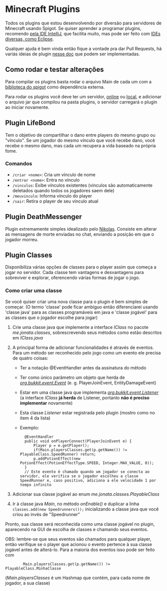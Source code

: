 # Minecraft Plugins
Todos os plugins que estou desenvolvendo por diversão para servidores de Minecraft usando Spigot. Se quiser aprender a programar plugins, recomendo [pela IDE IntelliJ](https://www.youtube.com/watch?v=v4zbqtpLaS4&list=PLfu_Bpi_zcDNEKmR82hnbv9UxQ16nUBF7), que facilita muito, mas pode ser feito com [IDEs diversas, como Eclipse](https://www.youtube.com/watch?v=r4W4drYdb4Q).

Qualquer ajuda é bem vinda então fique a vontade pra dar Pull Requests, há variás ideias de plugin [nesse doc](https://docs.google.com/document/d/1ZTrTMG60Frp40IZoICb1P4azm_syNGg3sqlkti-0hNI/edit?usp=sharing) que podem ser implementadas.

## Como rodar e testar alterações
Para compilar os plugins basta rodar o arquivo Main de cada um com a [biblioteca do spigot](https://scalacube.com/store/minecraft/spigot-1.16.2/download) como dependência externa.

Para rodar os plugins você deve ter um servidor, [online](server.pro) ou [local](https://www.youtube.com/watch?v=d1vzYR0I22g), e adicionar o arquivo jar que compilou na pasta plugins, o servidor carregará o plugin ao iniciar novamente.

## Plugin LifeBond
Tem o objetivo de compartilhar o dano entre players do mesmo grupo ou "vínculo". Se um jogador do mesmo vínculo que você recebe dano, você recebe o mesmo dano, mas cada um recupera a vida baseado na própria fome.

### Comandos
  - `/criar <nome>`: Cria um vínculo de nome <nome>
  - `/entrar <nome>`: Entra no vínculo <nome>
  - `/vinculos`: Exibe vínculos existentes (vínculos são automaticamente deletados quando todos os jogadores saem dele)
  - `/meuvinculo`: Informa vínculo do player
  - `/sair`: Retira o player de seu vínculo atual

## Plugin DeathMessenger
Plugin extremamente simples idealizado pelo [Nikolas](https://github.com/NikolasTola). Consiste em alterar as mensagens de morte enviadas no chat, enviando a posição em que o jogador morreu.

## Plugin Classes
Disponibiliza várias opções de classes para o player assim que começa a jogar no servidor. Cada classe tem vantagens e desvantagens para sobreviver e explorar, oferencendo várias formas de jogar o jogo.

### Como criar uma classe
Se você quiser criar uma nova classe para o plugin é bem simples de começar. (O termo 'classe' pode ficar ambíguo então diferenciarei usando 'classe java' para as classes programáveis em java e 'classe jogável' para as classes que o jogador escolhe para jogar)

1. Crie uma classe java que implemente a interface *IClass* no pacote *me.jonata.classes*, sobrescrevendo seus métodos como estão descritos em *IClass.java*
2. A principal forma de adicionar funcionalidades é através de eventos. Para um método ser reconhecido pelo jogo como um evento ele precisa de quatro coisas:
  
	- Ter a notação @EventHandler antes da assinatura do método
	- Ter como único parâmetro um objeto que herda de [*org.bukkit.event.Event*](https://hub.spigotmc.org/javadocs/spigot/org/bukkit/event/Event.html) (e. g. PlayerJoinEvent, EntityDamageEvent)
	- Estar em uma classe java que implementa [*org.bukkit.event.Listener*](https://hub.spigotmc.org/javadocs/spigot/org/bukkit/event/Event.html) (a interface *IClass* **já herda** de Listener, portanto **não é preciso implementar** novamente)
	- Esta classe *Listener* estar registrada pelo plugin (mostro como no item 4 da lista)
	
	- Exemplo:
		
			@EventHandler
			public void onPlayerConnect(PlayerJoinEvent e) {
				Player p = e.getPlayer();
				if(Main.playersClasses.get(p.getName()) != PlayableClass.SpeedRunner) return;
				p.addPotionEffect(new PotionEffect(PotionEffectType.SPEED, Integer.MAX_VALUE, 0));
			}
			// Este evento é chamado quando um jogador se conecta ao servidor, ele verifica se o jogador escolheu a classe SpeedRunner e, caso positivo, adiciona a ele velocidade 1 por tempo infinito
3. Adicionar sua classe jogável ao enum *me.jonata.classes.PlayableClass*
4. Ir à classe java *Main*, no método *onEnable()* e duplicar a linha `classes.add(new Speedrunners());` inicializando a classe java que você criou ao invés de "Speedrunner"

Pronto, sua classe será reconhecida como uma classe jogável no plugin, aparecendo na GUI de escolha de classes e chamando seus eventos.

OBS: lembre-se que seus eventos são chamados para qualquer player, então verifique se o player que acionou o evento pertence à sua classe jogável antes de alterá-lo. Para a maioria dos eventos isso pode ser feito com 

			Main.playersClasses.get(p.getName()) != PlayableClass.MinhaClasse
(*Main.playersClasses* é um Hashmap que contém, para cada nome de jogador, a sua classe)
